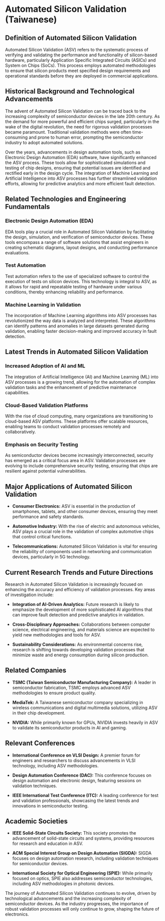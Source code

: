 # Automated Silicon Validation (Taiwanese)

## Definition of Automated Silicon Validation

Automated Silicon Validation (ASV) refers to the systematic process of verifying and validating the performance and functionality of silicon-based hardware, particularly Application Specific Integrated Circuits (ASICs) and System on Chips (SoCs). This process employs automated methodologies to ensure that silicon products meet specified design requirements and operational standards before they are deployed in commercial applications.

## Historical Background and Technological Advancements

The advent of Automated Silicon Validation can be traced back to the increasing complexity of semiconductor devices in the late 20th century. As the demand for more powerful and efficient chips surged, particularly in the wake of the digital revolution, the need for rigorous validation processes became paramount. Traditional validation methods were often time-consuming and prone to human error, prompting the semiconductor industry to adopt automated solutions.

Over the years, advancements in design automation tools, such as Electronic Design Automation (EDA) software, have significantly enhanced the ASV process. These tools allow for sophisticated simulations and testing of chip designs, ensuring that potential issues are identified and rectified early in the design cycle. The integration of Machine Learning and Artificial Intelligence into ASV processes has further streamlined validation efforts, allowing for predictive analytics and more efficient fault detection.

## Related Technologies and Engineering Fundamentals

### Electronic Design Automation (EDA)

EDA tools play a crucial role in Automated Silicon Validation by facilitating the design, simulation, and verification of semiconductor devices. These tools encompass a range of software solutions that assist engineers in creating schematic diagrams, layout designs, and conducting performance evaluations.

### Test Automation

Test automation refers to the use of specialized software to control the execution of tests on silicon devices. This technology is integral to ASV, as it allows for rapid and repeatable testing of hardware under various conditions, thereby enhancing reliability and performance.

### Machine Learning in Validation

The incorporation of Machine Learning algorithms into ASV processes has revolutionized the way data is analyzed and interpreted. These algorithms can identify patterns and anomalies in large datasets generated during validation, enabling faster decision-making and improved accuracy in fault detection.

## Latest Trends in Automated Silicon Validation

### Increased Adoption of AI and ML

The integration of Artificial Intelligence (AI) and Machine Learning (ML) into ASV processes is a growing trend, allowing for the automation of complex validation tasks and the enhancement of predictive maintenance capabilities.

### Cloud-Based Validation Platforms

With the rise of cloud computing, many organizations are transitioning to cloud-based ASV platforms. These platforms offer scalable resources, enabling teams to conduct validation processes remotely and collaboratively.

### Emphasis on Security Testing

As semiconductor devices become increasingly interconnected, security has emerged as a critical focus area in ASV. Validation processes are evolving to include comprehensive security testing, ensuring that chips are resilient against potential vulnerabilities.

## Major Applications of Automated Silicon Validation

- **Consumer Electronics:** ASV is essential in the production of smartphones, tablets, and other consumer devices, ensuring they meet performance and safety standards.
  
- **Automotive Industry:** With the rise of electric and autonomous vehicles, ASV plays a crucial role in the validation of complex automotive chips that control critical functions.
  
- **Telecommunications:** Automated Silicon Validation is vital for ensuring the reliability of components used in networking and communication devices, particularly in 5G technology.

## Current Research Trends and Future Directions

Research in Automated Silicon Validation is increasingly focused on enhancing the accuracy and efficiency of validation processes. Key areas of investigation include:

- **Integration of AI-Driven Analytics:** Future research is likely to emphasize the development of more sophisticated AI algorithms that can improve fault detection and predictive analytics in validation.

- **Cross-Disciplinary Approaches:** Collaborations between computer science, electrical engineering, and materials science are expected to yield new methodologies and tools for ASV.

- **Sustainability Considerations:** As environmental concerns rise, research is shifting towards developing validation processes that minimize waste and energy consumption during silicon production.

## Related Companies

- **TSMC (Taiwan Semiconductor Manufacturing Company):** A leader in semiconductor fabrication, TSMC employs advanced ASV methodologies to ensure product quality.

- **MediaTek:** A Taiwanese semiconductor company specializing in wireless communications and digital multimedia solutions, utilizing ASV in their chip development.

- **NVIDIA:** While primarily known for GPUs, NVIDIA invests heavily in ASV to validate its semiconductor products in AI and gaming.

## Relevant Conferences

- **International Conference on VLSI Design:** A premier forum for engineers and researchers to discuss advancements in VLSI technology, including ASV methodologies.

- **Design Automation Conference (DAC):** This conference focuses on design automation and electronic design, featuring sessions on validation techniques.

- **IEEE International Test Conference (ITC):** A leading conference for test and validation professionals, showcasing the latest trends and innovations in semiconductor testing.

## Academic Societies

- **IEEE Solid-State Circuits Society:** This society promotes the advancement of solid-state circuits and systems, providing resources for research and education in ASV.

- **ACM Special Interest Group on Design Automation (SIGDA):** SIGDA focuses on design automation research, including validation techniques for semiconductor devices.

- **International Society for Optical Engineering (SPIE):** While primarily focused on optics, SPIE also addresses semiconductor technologies, including ASV methodologies in photonic devices. 

The journey of Automated Silicon Validation continues to evolve, driven by technological advancements and the increasing complexity of semiconductor devices. As the industry progresses, the importance of robust validation processes will only continue to grow, shaping the future of electronics.